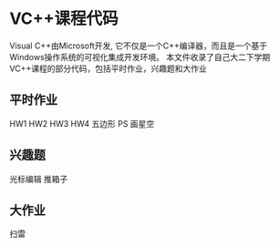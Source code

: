 # VC++课程代码
Visual C++由Microsoft开发, 它不仅是一个C++编译器，而且是一个基于Windows操作系统的可视化集成开发环境。
本文件收录了自己大二下学期VC++课程的部分代码，包括平时作业，兴趣题和大作业
## 平时作业
HW1
HW2
HW3
HW4
五边形
PS
画星空
## 兴趣题
光标编辑
推箱子
## 大作业
扫雷
